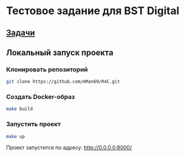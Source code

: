# Тестовое задание для  BST Digital

## [Задачи](tasks.md)

## Локальный запуск проекта

### Клонировать репозиторий
```bash
git clone https://github.com/mMan69/R4C.git
```
### Создать Docker-образ
```bash
make build
```
### Запустить проект
```bash
make up
```

Проект запустится по адресу: http://0.0.0.0:8000/